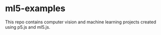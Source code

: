 # ml5-examples
 
This repo contains computer vision and machine learning projects created using p5.js and ml5.js.
